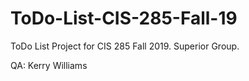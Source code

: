 # ToDo-List-CIS-285-Fall-19
ToDo List Project for CIS 285 Fall 2019. Superior Group.

QA: Kerry Williams  
